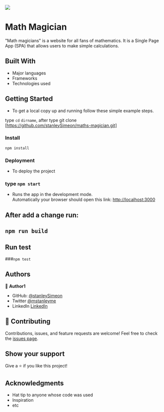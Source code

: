 ![](https://img.shields.io/badge/Microverse-blueviolet)

# Math Magician

"Math magicians" is a website for all fans of mathematics. It is a Single Page App (SPA) that allows users to make simple calculations.


## Built With

- Major languages
- Frameworks
- Technologies used

## Getting Started

- To get a local copy up and running follow these simple example steps.

type `cd` `dirname`, after type git clone [https://github.com/stanleySimeon/maths-magician.git]

### Install
`npm install`

### Deployment

- To deploy the project
### type `npm start`
- Runs the app in the development mode.\
Automatically your browser should open this link: [http://localhost:3000](http://localhost:3000)

## After add a change run: 
## `npm run build`
## Run test

###`npm test`

## Authors

👤 **Author1**

- GitHub: [@stanleySimeon](https://github.com/stanleySimeon)
- Twitter [@mstanleyme](https://twitter.com/mstanleyme)
- LinkedIn [LinkedIn](https://www.linkedin.com/in/stanley-simeon-881091224/)

## 🤝 Contributing

Contributions, issues, and feature requests are welcome!
Feel free to check the [issues page](https://github.com/stanleySimeon/math-magician/issues).

## Show your support

Give a ⭐️ if you like this project!

## Acknowledgments

- Hat tip to anyone whose code was used
- Inspiration
- etc
